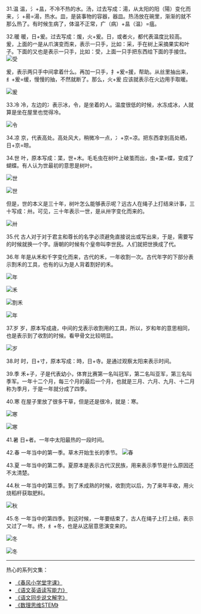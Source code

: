 31.温
温，氵+昷，不冷不热的水。汤，过去写成：湯，从太阳的阳（陽）变化而来，氵+昜=湯，热水。皿，是装事物的容器，器皿。热汤放在碗里，渐渐的就不那么热了。有时候生病了，体温不正常，疒（病）+昷（温）=瘟。

32.暖
暖，日+爰。过去写成：煖，火+爰。日，或者火，都代表温度比较高。爰，上面的爫是从爪演变而来，表示一只手，比如：采，手在树上采摘果实和叶子。下面的又也是表示一只手，比如：受，上面一只手把东西给下面的手接住。
![受](http://upload-images.jianshu.io/upload_images/275449-82a734c2ea717a88.png?imageMogr2/auto-orient/strip%7CimageView2/2/w/1240)

爰，表示两只手中间拿着什么。再加一只手，扌+爰=援，帮助。从丝里抽出来，纟+爰=缓，慢慢的抽，不然就断了。那么，火+爰 应该就表示在火边用手取暖。

![爰](http://upload-images.jianshu.io/upload_images/275449-9964472d11896cb8.png?imageMogr2/auto-orient/strip%7CimageView2/2/w/1240)


33.冷
冷，左边的冫表示冰，令，是坐着的人。温度很低的时候，水冻成冰，人就算是坐在屋里也觉得冷。

![令](http://upload-images.jianshu.io/upload_images/275449-f6611a1ab10c3723.png?imageMogr2/auto-orient/strip%7CimageView2/2/w/1240)


34.凉
京，代表高处。高处风大，稍微冷一点，冫+京=凉。把东西拿到高处晒，日+京=晾。

34.世
叶，原本写成：枼，世+木。毛毛虫在树叶上破茧而出，虫+枼=蝶，变成了蝴蝶。有人认为世最初的意思是树叶。

![世](http://upload-images.jianshu.io/upload_images/275449-803981b705945275.png?imageMogr2/auto-orient/strip%7CimageView2/2/w/1240)

![世](http://upload-images.jianshu.io/upload_images/275449-efa741f282b4d6fa.png?imageMogr2/auto-orient/strip%7CimageView2/2/w/1240)

但是，世的本义是三十年，树叶怎么能够表示呢？远古人在绳子上打结来计事，三十写成：卅。可见，三十年表示一世，是从卅字变化而来的。

![卅](http://upload-images.jianshu.io/upload_images/275449-317c25a03dfcd004.png?imageMogr2/auto-orient/strip%7CimageView2/2/w/1240)

35.代
古人对于对于君主和尊长的名字必须避免直接说出或写出来，于是，需要写的时候就换一个字。唐朝的时候有个皇帝叫李世民。人们就把世换成了代。

36.年
年是从禾和千字变化而来，古代的禾，一年收割一次。古代年字的下部分表示割禾的工具，也有的认为是人背着割好的禾。

![年](http://upload-images.jianshu.io/upload_images/275449-278bd798685ae1f7.png?imageMogr2/auto-orient/strip%7CimageView2/2/w/1240)

![禾](http://upload-images.jianshu.io/upload_images/275449-183665e0b21a782c.png?imageMogr2/auto-orient/strip%7CimageView2/2/w/1240)

![割禾](http://upload-images.jianshu.io/upload_images/275449-1a5c883f39204ca6.png?imageMogr2/auto-orient/strip%7CimageView2/2/w/1240)

![年](http://upload-images.jianshu.io/upload_images/275449-924e2781536d75b5.png?imageMogr2/auto-orient/strip%7CimageView2/2/w/1240)

37.岁
岁，原本写成歳，中间的戈表示收割用的工具，所以，岁和年的意思相同，也是表示到了收割的时候。看甲骨文比较明显。

![岁](http://upload-images.jianshu.io/upload_images/275449-95df81e2433abb19.png?imageMogr2/auto-orient/strip%7CimageView2/2/w/1240)

38.时
时，日+寸，原本写成：時，日+寺。是通过观察太阳来表示时间。

39.季
禾+子，子是代表幼小，体育比赛第一名叫冠军，第二名叫亚军，第三名叫季军。一年十二个月，每三个月的最后一个月，也就是三月、六月、九月、十二月称为季月，于是一年就分成了四季。

40.寒
在屋子里放了很多干草，但是还是很冷，就是：寒。

![寒](http://upload-images.jianshu.io/upload_images/275449-43ab27576ec94270.png?imageMogr2/auto-orient/strip%7CimageView2/2/w/1240)

![寒](http://upload-images.jianshu.io/upload_images/275449-a772bc60785418d2.png?imageMogr2/auto-orient/strip%7CimageView2/2/w/1240)

41.暑
日+者。一年中太阳最热的一段时间。

42.春
一年当中的第一季。草木开始生长的季节。
![春](http://upload-images.jianshu.io/upload_images/275449-d72708d4879cd4f0.png?imageMogr2/auto-orient/strip%7CimageView2/2/w/1240)

43.夏
一年当中的第二季。夏原本是表示古代汉民族，用来表示季节是什么原因还不太清楚。

44.秋
一年当中的第三季。到了禾成熟的时候，收割完以后，为了来年丰收，用火烧稻杆获取肥料。

![秋](http://upload-images.jianshu.io/upload_images/275449-80846e2789030bdf.jpeg?imageMogr2/auto-orient/strip%7CimageView2/2/w/1240)

45.冬
一年当中的第四季。到这时候，一年要结束了，古人在绳子上打上结，表示又过了一年。终，纟+冬，也是从这层意思演变来的。

![冬](http://upload-images.jianshu.io/upload_images/275449-c4d0a2841abbddc1.png?imageMogr2/auto-orient/strip%7CimageView2/2/w/1240)


![冬](http://upload-images.jianshu.io/upload_images/275449-f48f929d92046779.png?imageMogr2/auto-orient/strip%7CimageView2/2/w/1240)

-------
热心的系列文集：
- [《春风小学堂字课》](http://www.jianshu.com/nb/19650121)
- [《语文英语读写能力》](http://www.jianshu.com/nb/8869173)
- [《语文同步说文解字》](http://www.jianshu.com/nb/6718880)
- [《数理思维STEM》](http://www.jianshu.com/nb/10476879)
